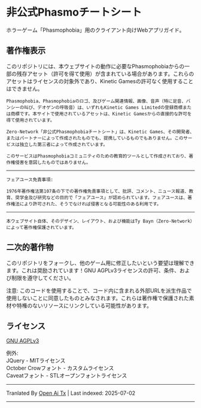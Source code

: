 # 非公式Phasmoチートシート

ホラーゲーム「Phasmophobia」用のクライアント向けWebアプリガイド。

## 著作権表示

このリポジトリには、本ウェブサイトの動作に必要なPhasmophobiaからの一部の残存アセット（許可を得て使用）が含まれている場合があります。これらのアセットはライセンスの対象外であり、Kinetic Gamesの許可なく使用することはできません。

`Phasmophobia、Phasmophobiaのロゴ、及びゲーム関連情報、画像、音声（特に足音、バンシーの叫び、デオゲンの呼吸音）は、いずれもKinetic Games Limitedの登録商標または商標です。本サイトで使用されているアセットは、Kinetic Gamesからの直接的な許可を得て使用されています。`

`Zero-Network「非公式Phasmophobiaチートシート」は、Kinetic Games、その開発者、またはパートナーによって作成されたものでも、提携しているものでもありません。このサービスは独立した第三者によって作成されています。`

`このサービスはPhasmophobiaコミュニティのための教育的ツールとして作成されており、著作権侵害を意図したものではありません。`

---
`フェアユース免責事項:`

`1976年著作権法第107条の下での著作権免責事項として、批評、コメント、ニュース報道、教育、奨学金及び研究などの目的で「フェアユース」が認められています。フェアユースは、著作権法により許可された、そうでなければ侵害となる可能性のある利用です。`

---
`本ウェブサイト自体、そのデザイン、レイアウト、および機能はTy Bayn（Zero-Network）によって著作権保護されています。`

## 二次的著作物

このリポジトリをフォークし、他のゲーム用に修正したいという要望は理解できます。これは奨励されています！GNU AGPLv3ライセンスの許可、条件、および制限を遵守してください。

注意: このコードを使用することで、コード内に含まれる外部URLを派生作品で使用しないことに同意したものとみなされます。これらは著作権で保護された素材や特権のないリソースにリンクしている可能性があります。

## ライセンス
[GNU AGPLv3](https://choosealicense.com/licenses/agpl-3.0/)

例外:  
JQuery - MITライセンス  
October Crowフォント - カスタムライセンス  
Caveatフォント - STLオープンフォントライセンス

---

Tranlated By [Open Ai Tx](https://github.com/OpenAiTx/OpenAiTx) | Last indexed: 2025-07-02

---